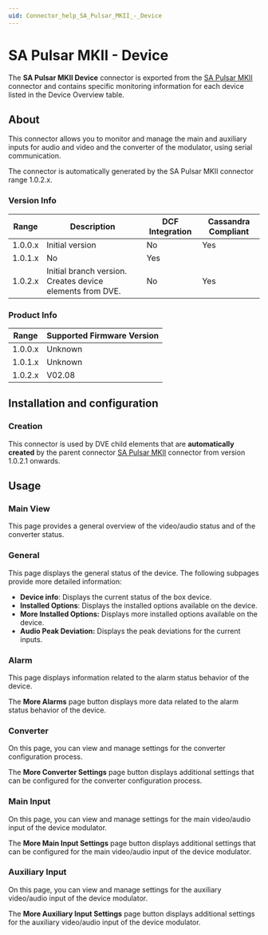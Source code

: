 ```yaml
---
uid: Connector_help_SA_Pulsar_MKII_-_Device
---
```


# SA Pulsar MKII - Device

The **SA Pulsar MKII Device** connector is exported from the [SA Pulsar MKII](xref:Connector_help_SA_Pulsar_MKII) connector and contains specific monitoring information for each device listed in the Device Overview table.

## About

This connector allows you to monitor and manage the main and auxiliary inputs for audio and video and the converter of the modulator, using serial communication.

The connector is automatically generated by the SA Pulsar MKII connector range 1.0.2.x.

### Version Info

| Range     | Description                                               | DCF Integration     | Cassandra Compliant     |
|------------------|-----------------------------------------------------------|---------------------|-------------------------|
| 1.0.0.x          | Initial version                                           | No                  | Yes                     |
| 1.0.1.x          | No                                                        | Yes                 |                         |
| 1.0.2.x          | Initial branch version. Creates device elements from DVE. | No                  | Yes                     |

### Product Info

| Range | Supported Firmware Version |
|------------------|-----------------------------|
| 1.0.0.x          | Unknown                     |
| 1.0.1.x          | Unknown                     |
| 1.0.2.x          | V02.08                      |

## Installation and configuration

### Creation

This connector is used by DVE child elements that are **automatically created** by the parent connector [SA Pulsar MKII](xref:Connector_help_SA_Pulsar_MKII) connector from version 1.0.2.1 onwards.

## Usage

### Main View

This page provides a general overview of the video/audio status and of the converter status.

### General

This page displays the general status of the device. The following subpages provide more detailed information:

- **Device info**: Displays the current status of the box device.
- **Installed Options**: Displays the installed options available on the device.
- **More Installed Options:** Displays more installed options available on the device.
- **Audio Peak Deviation:** Displays the peak deviations for the current inputs.

### Alarm

This page displays information related to the alarm status behavior of the device.

The **More Alarms** page button displays more data related to the alarm status behavior of the device.

### Converter

On this page, you can view and manage settings for the converter configuration process.

The **More Converter Settings** page button displays additional settings that can be configured for the converter configuration process.

### Main Input

On this page, you can view and manage settings for the main video/audio input of the device modulator.

The **More Main Input Settings** page button displays additional settings that can be configured for the main video/audio input of the device modulator.

### Auxiliary Input

On this page, you can view and manage settings for the auxiliary video/audio input of the device modulator.

The **More Auxiliary Input Settings** page button displays additional settings for the auxiliary video/audio input of the device modulator.
